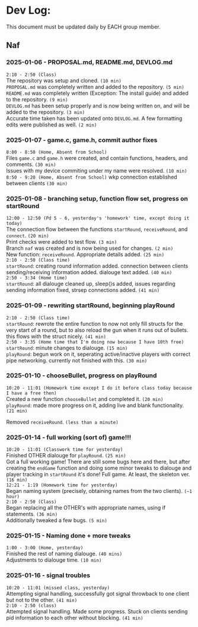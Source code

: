 # Dev Log:

This document must be updated daily by EACH group member.

## Naf

### 2025-01-06 - PROPOSAL.md, README.md, DEVLOG.md  
`2:10 - 2:50 (Class)`  
The repository was setup and cloned. `(10 min)`  
`PROPOSAL.md` was completely written and added to the repository. `(5 min)`  
`README.md` was completely written (Exception: The install guide) and added to the repository. `(9 min)`  
`DEVLOG.md` has been setup properly and is now being written on, and will be added to the repository. `(3 min)`  
Accurate time taken has been updated onto `DEVLOG.md`. A few formatting edits were published as well. `(2 min)`

### 2025-01-07 - game.c, game.h, commit author fixes
`8:00 - 8:50 (Home, Absent from School)`  
Files `game.c` and `game.h` were created, and contain functions, headers, and comments. `(30 min)`  
Issues with my device commiting under my name were resolved. `(10 min)`
`8:50 - 9:20 (Home, Absent from School)`
wkp connection established between clients `(30 min)`

### 2025-01-08 - branching setup, function flow set, progress on startRound
`12:00 - 12:50 (Pd 5 - 6, yesterday's 'homework' time, except doing it today)`  
The connection flow between the functions `startRound`, `receiveRound`, and `connect`. `(20 min)`  
Print checks were added to test flow. `(3 min)`  
Branch `naf` was created and is now being used for changes. `(2 min)`  
New function: `receiveRound`. Appropriate details added. `(25 min)`  
`2:10 - 2:50 (Class time)`  
`startRound`: creating round information added. connection between clients sending/receiving information added. dialouge text added. `(40 min)`  
`2:50 - 3:34 (Home time)`  
`startRound`: all dialouge cleaned up, sleep()s added, issues regarding sending information fixed, strsep connections added. `(41 min)`

### 2025-01-09 - rewriting startRound, beginning playRound
`2:10 - 2:50 (Class time)`  
`startRound`: rewrote the entire function to now not only fill structs for the very start of a round, but to also reload the gun when it runs out of bullets. this flows with the struct nicely. `(41 min)`  
`2:50 - 3:35 (Home time that I'm doing now because I have 10th free)`  
`startRound`: minute changes to dialouge. `(15 min)`  
`playRound`: begun work on it, seperating active/inactive players with correct pipe networking. currently not finished with this. `(30 min)`  

### 2025-01-10 - chooseBullet, progress on playRound
`10:20 - 11:01 (Homework time except I do it before class today because I have a free then)`  
Created a new function `chooseBullet` and completed it. `(20 min)`  
`playRound`: made more progress on it, adding live and blank functionality. `(21 min)` 
   
Removed `receiveRound`. `(less than a minute)`  

### 2025-01-14 - full working (sort of) game!!!
`10:20 - 11:01 (Classwork time for yesterday)`  
Finished OTHER dialouge for `playRound`. `(25 min)`  
Got a full working game! There are still some bugs here and there, but after creating the `endGame` function and doing some minor tweaks to dialouge and player tracking in `startRound` it's done! Full game. At least, the skeleton ver. `(16 min)`  
`12:21 - 1:19 (Homework time for yesterday)`  
Began naming system (precisely, obtaining names from the two clients). `(~1 hour)`  
`2:10 - 2:50 (Class)`  
Began replacing all the OTHER's with appropriate names, using if statements. `(36 min)`  
Additionally tweaked a few bugs. `(5 min)`

### 2025-01-15 - Naming done + more tweaks
`1:00 - 3:00 (Home, yesterday)`  
Finished the rest of naming dialouge. `(40 mins)`  
Adjustments to dialouge time. `(10 min)`  

### 2025-01-16 - signal troubles
`10:20 - 11:01 (missed class, yesterday)`  
Attempting signal handling, successfully got signal throwback to one client but not to the other. `(41 min)`  
`2:10 - 2:50 (class)`  
Attempted signal handling. Made some progress. Stuck on clients sending pid information to each other without blocking. `(41 min)`
